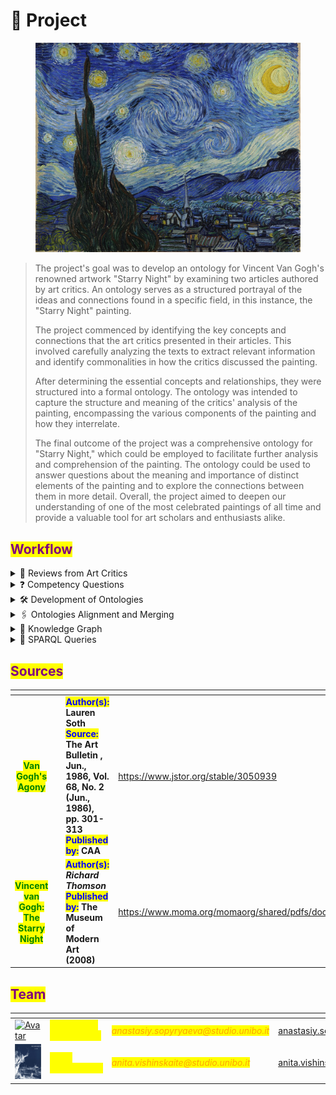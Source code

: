# 🔎 Project

<figure><img src=".gitbook/assets/Van_Gogh_-_Starry_Night.jpg" alt=""><figcaption></figcaption></figure>

> The project's goal was to develop an ontology for Vincent Van Gogh's renowned artwork "Starry Night" by examining two articles authored by art critics. An ontology serves as a structured portrayal of the ideas and connections found in a specific field, in this instance, the "Starry Night" painting.
>
> The project commenced by identifying the key concepts and connections that the art critics presented in their articles. This involved carefully analyzing the texts to extract relevant information and identify commonalities in how the critics discussed the painting.
>
> After determining the essential concepts and relationships, they were structured into a formal ontology. The ontology was intended to capture the structure and meaning of the critics' analysis of the painting, encompassing the various components of the painting and how they interrelate.
>
> The final outcome of the project was a comprehensive ontology for "Starry Night," which could be employed to facilitate further analysis and comprehension of the painting. The ontology could be used to answer questions about the meaning and importance of distinct elements of the painting and to explore the connections between them in more detail. Overall, the project aimed to deepen our understanding of one of the most celebrated paintings of all time and provide a valuable tool for art scholars and enthusiasts alike.

## <mark style="color:purple;">Workflow</mark>

<details>

<summary>📑 Reviews from Art Critics</summary>

_We have selected a pair of reviews written by art critics for analysis. The two reviews in question are titled "Van Gogh's Agony," authored by Lauren Soth, and "Vincent Van Gogh: The Starry Night," written by Richard Thomson. Our intention is to carefully examine and dissect the contents of these reviews, exploring the various perspectives, insights, and criticisms put forth by the respective authors._&#x20;

</details>

<details>

<summary>❓ <strong></strong> Competency Questions</summary>

_In the second step, we generated a series of competency questions designed to elicit the most relevant pieces of information from the source texts. By asking targeted questions, we hope to uncover the underlying themes and perspectives present in the texts, and gain a more comprehensive understanding of the ways in which Van Gogh's work has been received and evaluated. Through this process, we aim to develop a nuanced and well-informed perspective on the reviews and the broader discourse surrounding Van Gogh's art._

</details>

<details>

<summary> 🛠️ Development of Ontologies</summary>

_In this step, we focused on developing two ontologies to model a corpus of text as a network of classes and properties. Ontologies are frameworks that allow us to represent complex information in a structured and organized manner, making it easier to analyze and understand. The two ontologies we developed can be used to identify patterns and relationships within the corpus of text. By modeling the text as a network of classes and properties, we can gain a better understanding of how different concepts and ideas relate to one another._

</details>

<details>

<summary>🖇️ Ontologies Alignment and Merging</summary>

Step 4 requires aligning and merging ontologies developed in the third step. This step is essential for creating a comprehensive and accurate representation of the domain being studied. In order to align and merge the ontologies, the developed ontologies are compared to identify similarities and differences between them. Once the similarities and differences have been identified, the corresponding elements of the ontologies are mapped together to create a unified ontology. To further populate the aligned and merged ontologies, significant individuals related to the domain are added.

</details>

<details>

<summary>🧠 Knowledge Graph</summary>

The 5th step entails constructing a knowledge graph using a tool called RDFGrapher. RDFGrapher is an online application that enables users to visualize and explore RDF (Resource Description Framework) graphs. The knowledge graph is constructed by extracting relevant data from the ontology and organizing it into a format that can be easily represented as a graph. The resulting graph is then inputted into RDFGrapher, where it can be customized to highlight specific nodes or relationships.

</details>

<details>

<summary>👾 SPARQL Queries</summary>

The last step involves using SPARQL queries to answer competency questions. To answer competency questions using SPARQL, a series of queries are developed based on the ontologies and the specific questions being asked. These queries are designed to retrieve the relevant data from the ontology and present it in a format that can be easily understood and analyzed.

</details>

## <mark style="color:purple;">Sources</mark>

<table data-card-size="large" data-view="cards"><thead><tr><th align="center"></th><th align="center"></th><th></th><th data-type="content-ref"></th><th data-type="files"></th></tr></thead><tbody><tr><td align="center"><mark style="color:green;"><strong>Van Gogh's Agony</strong></mark></td><td align="center"><img src=".gitbook/assets/image (3).png" alt=""></td><td><mark style="color:blue;"><strong>Author(s):</strong></mark><strong> Lauren Soth</strong><br><mark style="color:blue;"><strong>Source:</strong></mark><strong> The Art Bulletin , Jun., 1986, Vol. 68, No. 2 (Jun., 1986), pp. 301-313</strong><br><mark style="color:blue;"><strong>Published by:</strong></mark><strong> CAA</strong></td><td><a href="https://www.jstor.org/stable/3050939">https://www.jstor.org/stable/3050939</a></td><td><a href=".gitbook/assets/Lauren_Soth_Van_Gogh&#x27;s_Agony (2).pdf">Lauren_Soth_Van_Gogh's_Agony (2).pdf</a></td></tr><tr><td align="center"><mark style="color:green;"><strong>Vincent van Gogh: The Starry Night</strong></mark></td><td align="center"><img src=".gitbook/assets/image.png" alt=""></td><td><mark style="color:blue;"><strong>Author(s):</strong></mark><strong> </strong><em><strong>Richard Thomson</strong></em><br><em><mark style="color:blue;"><strong></strong></mark></em><mark style="color:blue;"><strong>Published by:</strong></mark><strong> The Museum of Modern Art (2008)</strong></td><td><a href="https://www.moma.org/momaorg/shared/pdfs/docs/learn/courses/Thomson_Van_Gogh_The_Starry_Night.pdf">https://www.moma.org/momaorg/shared/pdfs/docs/learn/courses/Thomson_Van_Gogh_The_Starry_Night.pdf</a></td><td><a href=".gitbook/assets/Richard_Thomson_Vincent_Van_Gogh_The_Starry_Night.pdf">Richard_Thomson_Vincent_Van_Gogh_The_Starry_Night.pdf</a></td></tr></tbody></table>

## <mark style="color:purple;">Team</mark>

<table data-card-size="large" data-view="cards"><thead><tr><th></th><th></th><th></th><th data-type="users" data-multiple></th></tr></thead><tbody><tr><td><a href="https://avatars.githubusercontent.com/u/92544836?v=4"><img src="https://avatars.githubusercontent.com/u/92544836?v=4" alt="Avatar"></a></td><td><mark style="color:yellow;"><strong>Anastasiya Sopyryaeva</strong></mark></td><td><em><mark style="color:orange;">anastasiy.sopyryaeva@studio.unibo.it</mark></em></td><td><a href="https://app.gitbook.com/u/ohUG5DdNIyVKS3Bj9zJKgdcbypE3">anastasiy.sopyryaeva</a></td></tr><tr><td><img src=".gitbook/assets/image (6).png" alt=""></td><td><mark style="color:yellow;"><strong>Anita Vishinskaite</strong></mark></td><td><em><mark style="color:orange;">anita.vishinskaite@studio.unibo.it</mark></em></td><td><a href="https://app.gitbook.com/u/ykzyfOxYzpUtcwsOOOqEh9f6qCP2">anita.vishinskaite</a></td></tr></tbody></table>

